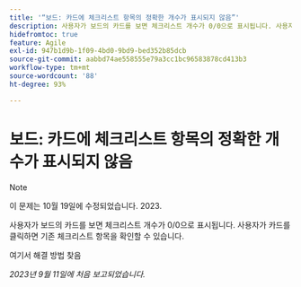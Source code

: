 ```yaml
---
title: '“보드: 카드에 체크리스트 항목의 정확한 개수가 표시되지 않음”'
description: 사용자가 보드의 카드를 보면 체크리스트 개수가 0/0으로 표시됩니다. 사용자가 카드를 클릭하면 기존 체크리스트 항목을 확인할 수 있습니다.
hidefromtoc: true
feature: Agile
exl-id: 947b1d9b-1f09-4bd0-9bd9-bed352b85dcb
source-git-commit: aabbd74ae558555e79a3cc1bc96583878cd413b3
workflow-type: tm+mt
source-wordcount: '88'
ht-degree: 93%

---
```


# 보드: 카드에 체크리스트 항목의 정확한 개수가 표시되지 않음

>[!NOTE]
>
>이 문제는 10월 19일에 수정되었습니다. 2023.

사용자가 보드의 카드를 보면 체크리스트 개수가 0/0으로 표시됩니다. 사용자가 카드를 클릭하면 기존 체크리스트 항목을 확인할 수 있습니다.

여기서 해결 방법 찾음

_2023년 9월 11일에 처음 보고되었습니다._
